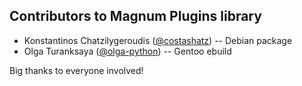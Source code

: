Contributors to Magnum Plugins library
--------------------------------------

*   Konstantinos Chatzilygeroudis ([@costashatz](https://github.com/costashatz)) --
    Debian package
*   Olga Turanksaya ([@olga-python](https://github.com/olga-python)) -- Gentoo
    ebuild

Big thanks to everyone involved!
